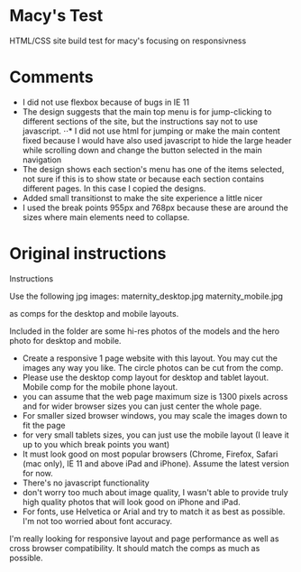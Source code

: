 # Macy's Test
HTML/CSS site build test for macy's focusing on responsivness

# Comments
- I did not use flexbox because of bugs in IE 11
- The design suggests that the main top menu is for jump-clicking to different sections of the site, but the instructions say not to use javascript.
⋅⋅* I did not use html for jumping or make the main content fixed because I would have also used javascript to hide the large header while scrolling down and change the button selected in the main navigation
- The design shows each section's menu has one of the items selected, not sure if this is to show state or because each section contains different pages. In this case I copied the designs.
- Added small transitionst to make the site experience a little nicer
- I used the break points 955px and 768px because these are around the sizes where main elements need to collapse.

# Original instructions
Instructions

Use the following jpg images:
maternity_desktop.jpg
maternity_mobile.jpg

as comps for the desktop and mobile layouts.

Included in the folder are some hi-res photos of the models and the hero photo for desktop and mobile.

- Create a responsive 1 page website with this layout. You may cut the images any way you like. The circle photos can be cut from the comp.
- Please use the desktop comp layout for desktop and tablet layout. Mobile comp for the mobile phone layout.
- you can assume that the web page maximum size is 1300 pixels across and for wider browser sizes you can just center the whole page. 
- For smaller sized browser windows, you may scale the images down to fit the page
- for very small tablets sizes, you can just use the mobile layout (I leave it up to you which break points you want)
- It must look good on most popular browsers (Chrome, Firefox, Safari (mac only), IE 11 and above iPad and iPhone). Assume the latest version for now.
- There's no javascript functionality
- don't worry too much about image quality, I wasn't able to provide truly high quality photos that will look good on iPhone and iPad.
- For fonts, use Helvetica or Arial and try to match it as best as possible. I'm not too worried about font accuracy.

I'm really looking for responsive layout and page performance as well as cross browser compatibility. It should match the comps as much as possible.
